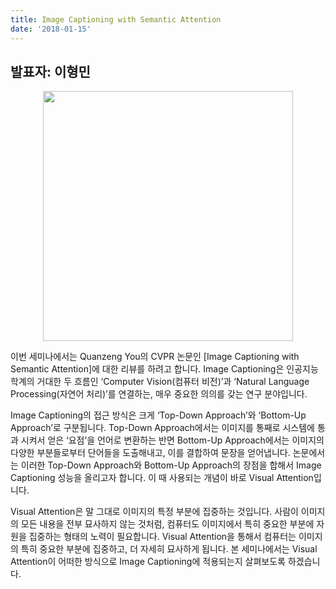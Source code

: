 ```yaml
---
title: Image Captioning with Semantic Attention
date: '2018-01-15'
---
```


## 발표자: 이형민

<center> <img src="/seminar/img/new1.PNG" style="height:400px" /></center>

이번 세미나에서는 Quanzeng You의 CVPR 논문인 [Image Captioning with Semantic Attention]에 대한 리뷰를 하려고 합니다. Image Captioning은 인공지능 학계의 거대한 두 흐름인 ‘Computer Vision(컴퓨터 비전)’과 ‘Natural Language Processing(자연어 처리)’를 연결하는, 매우 중요한 의의를 갖는 연구 분야입니다.

Image Captioning의 접근 방식은 크게 ‘Top-Down Approach’와 ‘Bottom-Up Approach’로 구분됩니다. Top-Down Approach에서는 이미지를 통째로 시스템에 통과 시켜서 얻은 ‘요점’을 언어로 변환하는 반면 Bottom-Up Approach에서는 이미지의 다양한 부분들로부터 단어들을 도출해내고, 이를 결합하여 문장을 얻어냅니다. 논문에서는 이러한 Top-Down Approach와 Bottom-Up Approach의 장점을 합해서 Image Captioning 성능을 올리고자 합니다. 이 때 사용되는 개념이 바로 Visual Attention입니다.

Visual Attention은 말 그대로 이미지의 특정 부분에 집중하는 것입니다. 사람이 이미지의 모든 내용을 전부 묘사하지 않는 것처럼, 컴퓨터도 이미지에서 특히 중요한 부분에 자원을 집중하는 형태의 노력이 필요합니다. Visual Attention을 통해서 컴퓨터는 이미지의 특히 중요한 부분에 집중하고, 더 자세히 묘사하게 됩니다. 본 세미나에서는 Visual Attention이 어떠한 방식으로 Image Captioning에 적용되는지 살펴보도록 하겠습니다.
